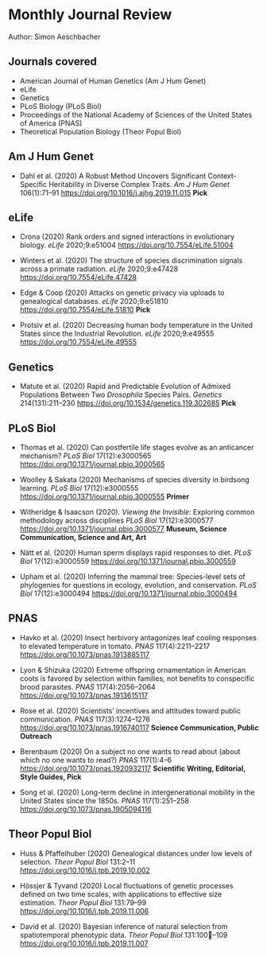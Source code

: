 # Monthly Journal Review

Author: Simon Aeschbacher

## Journals covered
- American Journal of Human Genetics (Am J Hum Genet)
- eLife
- Genetics
- PLoS Biology (PLoS Biol)
- Proceedings of the National Academy of Sciences of the United States of America (PNAS)
- Theoretical Population Biology (Theor Popul Biol)

## Am J Hum Genet

- Dahl et al. (2020) A Robust Method Uncovers Significant Context-Specific Heritability in Diverse Complex Traits. *Am J Hum Genet* 106(1):71–91 https://doi.org/10.1016/j.ajhg.2019.11.015 **Pick**

## eLife
- Crona (2020) Rank orders and signed interactions in evolutionary biology. *eLife* 2020;9:e51004 https://doi.org/10.7554/eLife.51004

- Winters et al. (2020) The structure of species discrimination signals across a primate radiation. *eLife* 2020;9:e47428 https://doi.org/10.7554/eLife.47428

- Edge & Coop (2020) Attacks on genetic privacy via uploads to genealogical databases. *eLife* 2020;9:e51810 https://doi.org/10.7554/eLife.51810 **Pick**

- Protsiv et al. (2020) Decreasing human body temperature in the United States since the Industrial Revolution. *eLife* 2020;9:e49555 https://doi.org/10.7554/eLife.49555

## Genetics
- Matute et al. (2020) Rapid and Predictable Evolution of Admixed Populations Between Two *Drosophila* Species Pairs. *Genetics* 214(131):211–230 https://doi.org/10.1534/genetics.119.302685 **Pick**

## PLoS Biol
- Thomas et al. (2020) Can postfertile life stages evolve as an anticancer mechanism? *PLoS Biol* 17(12):e3000565 https://doi.org/10.1371/journal.pbio.3000565

- Woolley & Sakata (2020) Mechanisms of species diversity in birdsong learning. *PLoS Biol* 17(12):e3000555 https://doi.org/10.1371/journal.pbio.3000555 **Primer**

- Witheridge & Isaacson (2020). *Viewing the Invisible*: Exploring common methodology across disciplines *PLoS Biol* 17(12):e3000577 https://doi.org/10.1371/journal.pbio.3000577 **Museum, Science Communication, Science and Art, Art**

- Nätt et al. (2020) Human sperm displays rapid responses to diet. *PLoS Biol* 17(12):e3000559 https://doi.org/10.1371/journal.pbio.3000559

- Upham et al. (2020) Inferring the mammal tree: Species-level sets of phylogenies for questions in ecology, evolution, and conservation. *PLoS Biol* 17(12):e3000494 https://doi.org/10.1371/journal.pbio.3000494

## PNAS
- Havko et al. (2020) Insect herbivory antagonizes leaf cooling responses to elevated temperature in tomato. *PNAS* 117(4):2211–2217 https://doi.org/10.1073/pnas.1913885117

- Lyon & Shizuka (2020) Extreme offspring ornamentation in American coots is favored by selection within families, not benefits to conspecific brood parasites. *PNAS* 117(4):2056–2064 https://doi.org/10.1073/pnas.1913615117
- Rose et al. (2020) Scientists’ incentives and attitudes toward public communication. *PNAS* 117(3):1274–1276 https://doi.org/10.1073/pnas.1916740117 **Science Communication, Public Outreach**
- Berenbaum (2020) On a subject no one wants to read about (about which no one wants to read?) *PNAS* 117(1):4–6 https://doi.org/10.1073/pnas.1920932117 **Scientific Writing, Editorial, Style Guides, Pick**
- Song et al. (2020) Long-term decline in intergenerational mobility in the United States since the 1850s. *PNAS* 117(1):251–258 https://doi.org/10.1073/pnas.1905094116

## Theor Popul Biol
- Huss & Pfaffelhuber (2020) Genealogical distances under low levels of selection. *Theor Popul Biol* 131:2–11 https://doi.org/10.1016/j.tpb.2019.10.002

- Hössjer & Tyvand (2020) Local fluctuations of genetic processes defined on two time scales, with applications to effective size estimation. *Theor Popul Biol* 131:79–99 https://doi.org/10.1016/j.tpb.2019.11.006

- David et al. (2020) Bayesian inference of natural selection from spatiotemporal phenotypic data. *Theor Popul Biol* 131:100–109 https://doi.org/10.1016/j.tpb.2019.11.007